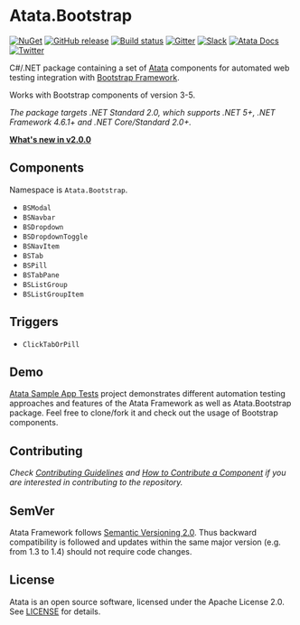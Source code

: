 # Atata.Bootstrap

[![NuGet](http://img.shields.io/nuget/v/Atata.Bootstrap.svg)](https://www.nuget.org/packages/Atata.Bootstrap/)
[![GitHub release](https://img.shields.io/github/release/atata-framework/atata-bootstrap.svg)](https://github.com/atata-framework/atata-bootstrap/releases)
[![Build status](https://dev.azure.com/atata-framework/atata-bootstrap/_apis/build/status/atata-bootstrap-ci?branchName=main)](https://dev.azure.com/atata-framework/atata-bootstrap/_build/latest?definitionId=29&branchName=main)
[![Gitter](https://badges.gitter.im/atata-framework/atata-bootstrap.svg)](https://gitter.im/atata-framework/atata-bootstrap)
[![Slack](https://img.shields.io/badge/join-Slack-green.svg?colorB=4EB898)](https://join.slack.com/t/atata-framework/shared_invite/zt-5j3lyln7-WD1ZtMDzXBhPm0yXLDBzbA)
[![Atata Docs](https://img.shields.io/badge/docs-Atata_Framework-orange.svg)](https://atata.io)
[![Twitter](https://img.shields.io/badge/follow-@AtataFramework-blue.svg)](https://twitter.com/AtataFramework)

C#/.NET package containing a set of [Atata](https://github.com/atata-framework/atata) components for automated web testing integration with [Bootstrap Framework](https://getbootstrap.com/).

Works with Bootstrap components of version 3-5.

*The package targets .NET Standard 2.0, which supports .NET 5+, .NET Framework 4.6.1+ and .NET Core/Standard 2.0+.*

**[What's new in v2.0.0](https://github.com/atata-framework/atata-bootstrap/releases/tag/v2.0.0)**

## Components

Namespace is `Atata.Bootstrap`.

- `BSModal`
- `BSNavbar`
- `BSDropdown`
- `BSDropdownToggle`
- `BSNavItem`
- `BSTab`
- `BSPill`
- `BSTabPane`
- `BSListGroup`
- `BSListGroupItem`

## Triggers

- `ClickTabOrPill`

## Demo

[Atata Sample App Tests](https://github.com/atata-framework/atata-sample-app-tests) project
demonstrates different automation testing approaches and features of the Atata Framework as well as Atata.Bootstrap package.
Feel free to clone/fork it and check out the usage of Bootstrap components.

## Contributing

*Check [Contributing Guidelines](CONTRIBUTING.md) and [How to Contribute a Component](CONTRIBUTING_COMPONENT.md)
if you are interested in contributing to the repository.*

## SemVer

Atata Framework follows [Semantic Versioning 2.0](https://semver.org/).
Thus backward compatibility is followed and updates within the same major version
(e.g. from 1.3 to 1.4) should not require code changes.

## License

Atata is an open source software, licensed under the Apache License 2.0.
See [LICENSE](LICENSE) for details.
